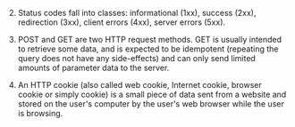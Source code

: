 2) 
	Status codes fall into classes: informational (1xx), success (2xx), redirection (3xx), client errors (4xx), server errors (5xx).

3) 
	POST and GET are two HTTP request methods. GET is usually intended to retrieve some data, and is expected to be idempotent (repeating the query does not have any side-effects) and can only send limited amounts of parameter data to the server.

4) 
	An HTTP cookie (also called web cookie, Internet cookie, browser cookie or simply cookie) is a small piece of data sent from a website and stored on the user's computer by the user's web browser while the user is browsing.